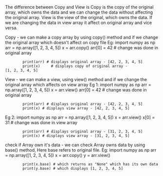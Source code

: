 The difference between Copy and View is
Copy is the copy of the original array, which owns the data and we can change the data  without affecting the original array.
View is the view of the original, which owns the data. If we are changing the data in view array it affect on original array and vice versa. 

Copy -  we can make a copy array by using copy() method and if we change the original array which doesn't affect on copy file
Eg:		import numpy as np
			arr = np.array([1, 2, 3, 4, 5])
			x = arr.copy()
			arr[0] = 42 # change was done in original array
		
			print(arr) # displays original array - [42, 2, 3, 4, 5]
			print(x)	 # displays copy of original array - [1, 2, 3, 4, 5] 

View - we can make a view, using view() method and if we change the original array which affects on view array
Eg 1:		import numpy as np
			arr = np.array([1, 2, 3, 4, 5])
			x = arr.view()
			arr[0] = 42 # change was done in original array
			
			print(arr) # displays original array - [42, 2, 3, 4, 5]
			print(x) # displays view array - [42, 2, 3, 4, 5]

Eg 2:	import numpy as np
			arr = np.array([1, 2, 3, 4, 5])
			x = arr.view()
			x[0] = 31 # change was done in view array

			print(arr) # displays original array - [31, 2, 3, 4, 5]
			print(x) # displays view array - [31, 2, 3, 4, 5]

check if Array own it's data - we can check Array owns data by using base() method, Here base refers to original file.
Eg:		import numpy as np
			arr = np.array([1, 2, 3, 4, 5])
			x = arr.copy()
			y = arr.view()
			
			print(x.base) # which returns as "None" which has its own data
			print(y.base) # which displays [1, 2, 3, 4, 5]